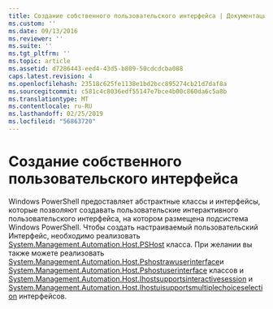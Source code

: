 ```yaml
---
title: Создание собственного пользовательского интерфейса | Документация Майкрософт
ms.custom: ''
ms.date: 09/13/2016
ms.reviewer: ''
ms.suite: ''
ms.tgt_pltfrm: ''
ms.topic: article
ms.assetid: d7286443-eed4-43d5-b809-50cdcdcba088
caps.latest.revision: 4
ms.openlocfilehash: 23518c625fe1138e1bd2bcc895274cb21d7daf8a
ms.sourcegitcommit: c581c4c8036edf55147e7bce4b00c860da6c5a8b
ms.translationtype: MT
ms.contentlocale: ru-RU
ms.lasthandoff: 02/25/2019
ms.locfileid: "56863720"
---
```

# <a name="creating-a-custom-user-interface"></a>Создание собственного пользовательского интерфейса

Windows PowerShell предоставляет абстрактные классы и интерфейсы, которые позволяют создавать пользовательские интерактивного пользовательского интерфейса, на котором размещена подсистема Windows PowerShell. Чтобы создать настраиваемый пользовательский Интерфейс, необходимо реализовать [System.Management.Automation.Host.PSHost](/dotnet/api/System.Management.Automation.Host.PSHost) класса. При желании вы также можете реализовать [System.Management.Automation.Host.Pshostrawuserinterface](/dotnet/api/System.Management.Automation.Host.PSHostRawUserInterface)и [System.Management.Automation.Host.Pshostuserinterface](/dotnet/api/System.Management.Automation.Host.PSHostUserInterface) классов и [System.Management.Automation.Host.Ihostsupportsinteractivesession](/dotnet/api/System.Management.Automation.Host.IHostSupportsInteractiveSession) и [System.Management.Automation.Host.Ihostuisupportsmultiplechoiceselection](/dotnet/api/System.Management.Automation.Host.IHostUISupportsMultipleChoiceSelection) интерфейсов.
